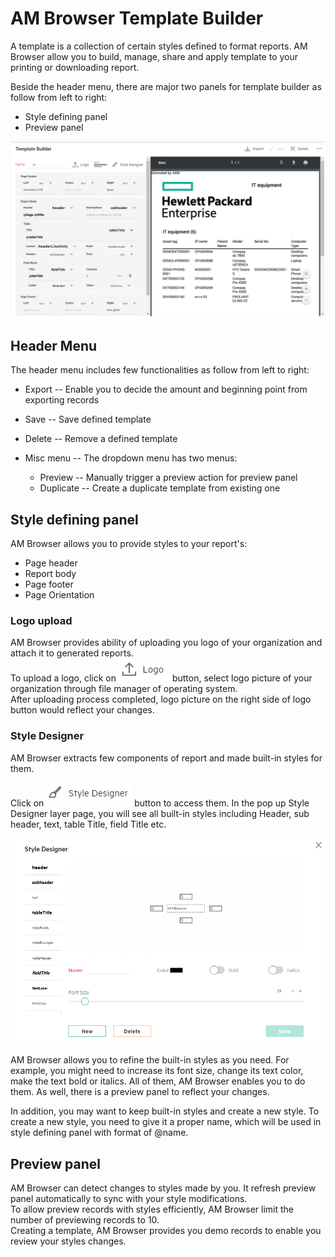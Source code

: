 # AM Browser Template Builder
A template is a collection of certain styles defined to format reports. AM Browser allow you to build, manage, share and apply template to your printing or downloading report.  

Beside the header menu, there are major two panels for template builder as follow from left to right:

- Style defining panel
- Preview panel  

![Template screenshot](../img/template1.png)

## Header Menu
The header menu includes few functionalities as follow from left to right:

  - Export -- Enable you to decide the amount and beginning point from exporting records
  - Save -- Save defined template
  - Delete  -- Remove a defined template
  - Misc menu -- The dropdown menu has two menus:

      - Preview -- Manually trigger a preview action for preview panel
      - Duplicate -- Create a duplicate template from existing one

## Style defining panel
AM Browser allows you to provide styles to your report's:

  - Page header
  - Report body
  - Page footer
  - Page Orientation

### Logo upload
AM Browser provides ability of uploading you logo of your organization and attach it to generated reports.  
To upload a logo, click on ![Logo png](../img/logo_button.png) button, select logo picture of your organization through file manager of operating system.  
After uploading process completed, logo picture on the right side of logo button would reflect your changes.

### Style Designer  
AM Browser extracts few components of report and made built-in styles for them.

Click on ![Style Designer](../img/style_designer.png) button to access them.
In the pop up Style Designer layer page, you will see all built-in styles including Header, sub header, text, table Title, field Title etc.

![Style Designer layer](../img/style_designer2.png)

AM Browser allows you to refine the built-in styles as you need.
For example, you might need to increase its font size, change its text color, make the text bold or italics.
All of them, AM Browser enables you to do them. As well, there is a preview panel to reflect your changes.

In addition, you may want to keep built-in styles and create a new style. To create a new style, you need to give it a proper name, which will be used in style defining panel with format of @name.

## Preview panel
AM Browser can detect changes to styles made by you. It refresh preview panel automatically to sync with your style modifications.  
To allow preview records with styles efficiently, AM Browser limit the number of previewing records to 10.  
Creating a template, AM Browser provides you demo records to enable you review your styles changes.
